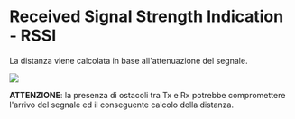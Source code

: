# Received Signal Strength Indication - RSSI

La distanza viene calcolata in base all'attenuazione del segnale.



![](RSSI.png)






**ATTENZIONE**: la presenza di ostacoli tra Tx e Rx potrebbe compromettere l'arrivo del segnale ed il conseguente calcolo della distanza.